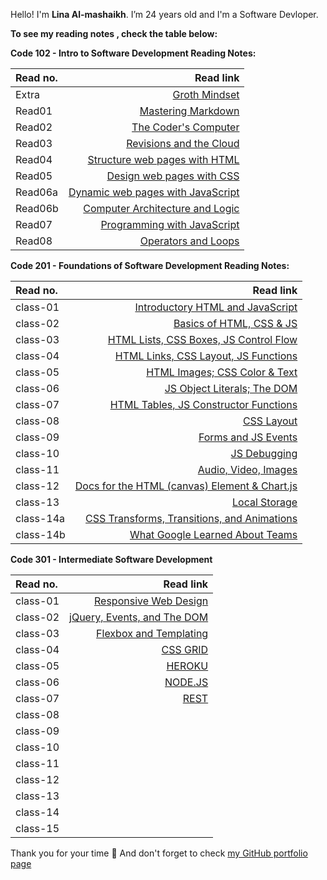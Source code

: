Hello! I'm **Lina Al-mashaikh**.
I’m 24 years old and I'm a Software Devloper. 


**To see my reading notes , check the table below:**

**Code 102 - Intro to Software Development Reading Notes:** 

|Read no. | Read link |
| :------------- | -------------: |
| Extra   | [Groth Mindset](Mindset.md) |
| Read01  | [Mastering Markdown](Read01.md)|
| Read02  | [The Coder's Computer](Read02.md)|
| Read03  | [Revisions and the Cloud](Read03.md)|
| Read04  | [Structure web pages with HTML](Read04.md)|
| Read05  | [Design web pages with CSS](Read05.md)|
| Read06a | [Dynamic web pages with JavaScript](Read06a.md)|
| Read06b | [Computer Architecture and Logic](Read06b.md)|
| Read07  | [Programming with JavaScript](Read07.md)|
| Read08  | [Operators and Loops](Read08.md)|

**Code 201 - Foundations of Software Development Reading Notes:**

|Read no. | Read link |
| :------------- | -------------: |
| class-01  | [Introductory HTML and JavaScript](class-01.md) |
| class-02  | [Basics of HTML, CSS & JS](class-02.md) |
| class-03  | [HTML Lists, CSS Boxes, JS Control Flow](class-03.md) |
| class-04  | [HTML Links, CSS Layout, JS Functions](class-04.md) |
| class-05  | [HTML Images; CSS Color & Text](class-05.md) |
| class-06  | [JS Object Literals; The DOM](class-06.md) |
| class-07  | [HTML Tables, JS Constructor Functions](class-07.md) |
| class-08  | [CSS Layout](class-08.md) |
| class-09  | [Forms and JS Events](class-09.md) |
| class-10  | [JS Debugging](class-10.md) |
| class-11  | [Audio, Video, Images](class-11.md) |
| class-12  | [Docs for the HTML (canvas) Element & Chart.js](class-12.md) |
| class-13  | [Local Storage](class-13.md) |
| class-14a | [CSS Transforms, Transitions, and Animations](class-14a.md)|
| class-14b | [What Google Learned About Teams](class-14b.md) |

**Code 301 - Intermediate Software Development**

|Read no. | Read link |
| :------------- | -------------: |
| class-01  | [Responsive Web Design](301Read/class01.md) |
| class-02  | [jQuery, Events, and The DOM](301Read/class02.md) |
| class-03  | [Flexbox and Templating](301Read/class03.md) |
| class-04  | [CSS GRID](301Read/class04.md) |
| class-05  | [HEROKU](301Read/class05.md) |
| class-06  | [NODE.JS](301Read/class06.md) |
| class-07  | [REST](301Read/class07.md) |
| class-08  | []() |
| class-09  | []() |
| class-10  | []() |
| class-11  | []() |
| class-12  | []() |
| class-13  | []() |
| class-14  | []() |
| class-15  | []() |



Thank you for your time :purple_heart: And don't forget to check [my GitHub portfolio page](https://github.com/Lina-yousef)
